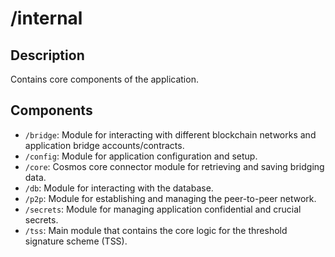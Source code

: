 # /internal

## Description
Contains core components of the application.

## Components
- `/bridge`: Module for interacting with different blockchain networks and application bridge accounts/contracts.
- `/config`: Module for application configuration and setup.
- `/core`: Cosmos core connector module for retrieving and saving bridging data.
- `/db`: Module for interacting with the database.
- `/p2p`: Module for establishing and managing the peer-to-peer network.
- `/secrets`: Module for managing application confidential and crucial secrets.
- `/tss`: Main module that contains the core logic for the threshold signature scheme (TSS).
